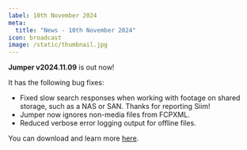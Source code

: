 ```yaml
---
label: 10th November 2024
meta:
  title: "News - 10th November 2024"
icon: broadcast
image: /static/thumbnail.jpg
---
```


**Jumper v2024.11.09** is out now!

It has the following bug fixes:

- Fixed slow search responses when working with footage on shared storage, such as a NAS or SAN. Thanks for reporting Siim!
- Jumper now ignores non-media files from FCPXML.
- Reduced verbose error logging output for offline files.

You can download and learn more [here](https://getjumper.io/?ref=fcpcafe).
